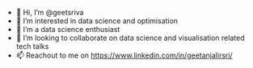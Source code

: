 - 👋 Hi, I’m @geetsriva
- 👀 I’m interested in data science and optimisation
- 🌱 I’m a data science enthusiast 
- 💞️ I’m looking to collaborate on data science and visualisation related tech talks
- 📫 Reachout to me on https://www.linkedin.com/in/geetanjalirsri/

<!---
geetsriva/geetsriva is a ✨ special ✨ repository because its `README.md` (this file) appears on your GitHub profile.
You can click the Preview link to take a look at your changes.
--->
